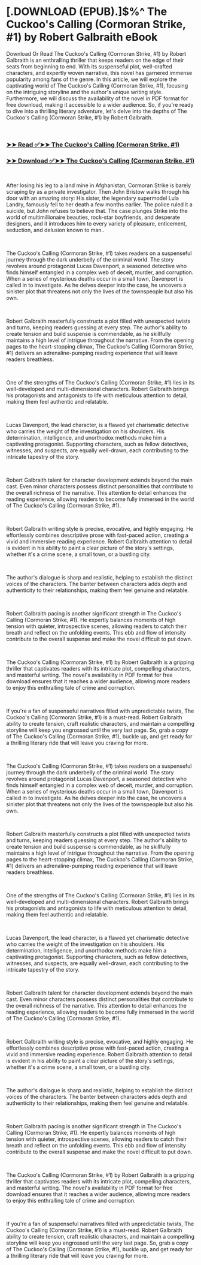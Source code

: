 # [.DOWNLOAD (EPUB).]$%^ The Cuckoo's Calling (Cormoran Strike, #1) by Robert Galbraith eBook

<p>Download Or Read The Cuckoo's Calling (Cormoran Strike, #1) by Robert Galbraith is an enthralling thriller that keeps readers on the edge of their seats from beginning to end. With its suspenseful plot, well-crafted characters, and expertly woven narrative, this novel has garnered immense popularity among fans of the genre. In this article, we will explore the captivating world of The Cuckoo's Calling (Cormoran Strike, #1), focusing on the intriguing storyline and the author's unique writing style. Furthermore, we will discuss the availability of the novel in PDF format for free download, making it accessible to a wider audience. So, if you're ready to dive into a thrilling literary adventure, let's delve into the depths of The Cuckoo's Calling (Cormoran Strike, #1) by Robert Galbraith.</p>
<p>&nbsp;</p>

### [➤➤ Read ✅➤➤ The Cuckoo's Calling (Cormoran Strike, #1)](https://realpdfbooksdrive.blogspot.com/id/16160797)

### [➤➤ Download ✅➤➤ The Cuckoo's Calling (Cormoran Strike, #1)](https://realpdfbooksdrive.blogspot.com/id/16160797)

<p>&nbsp;</p>
<p>After losing his leg to a land mine in Afghanistan, Cormoran Strike is barely scraping by as a private investigator. Then John Bristow walks through his door with an amazing story: His sister, the legendary supermodel Lula Landry, famously fell to her death a few months earlier. The police ruled it a suicide, but John refuses to believe that. The case plunges Strike into the world of multimillionaire beauties, rock-star boyfriends, and desperate designers, and it introduces him to every variety of pleasure, enticement, seduction, and delusion known to man..</p>
<p>&nbsp;</p>
<p>The Cuckoo's Calling (Cormoran Strike, #1) takes readers on a suspenseful journey through the dark underbelly of the criminal world. The story revolves around protagonist Lucas Davenport, a seasoned detective who finds himself entangled in a complex web of deceit, murder, and corruption. When a series of mysterious deaths occur in a small town, Davenport is called in to investigate. As he delves deeper into the case, he uncovers a sinister plot that threatens not only the lives of the townspeople but also his own.</p>
<p>&nbsp;</p>
<p>Robert Galbraith masterfully constructs a plot filled with unexpected twists and turns, keeping readers guessing at every step. The author's ability to create tension and build suspense is commendable, as he skillfully maintains a high level of intrigue throughout the narrative. From the opening pages to the heart-stopping climax, The Cuckoo's Calling (Cormoran Strike, #1) delivers an adrenaline-pumping reading experience that will leave readers breathless.</p>
<p>&nbsp;</p>
<p>One of the strengths of The Cuckoo's Calling (Cormoran Strike, #1) lies in its well-developed and multi-dimensional characters. Robert Galbraith brings his protagonists and antagonists to life with meticulous attention to detail, making them feel authentic and relatable.</p>
<p>&nbsp;</p>
<p>Lucas Davenport, the lead character, is a flawed yet charismatic detective who carries the weight of the investigation on his shoulders. His determination, intelligence, and unorthodox methods make him a captivating protagonist. Supporting characters, such as fellow detectives, witnesses, and suspects, are equally well-drawn, each contributing to the intricate tapestry of the story.</p>
<p>&nbsp;</p>
<p>Robert Galbraith talent for character development extends beyond the main cast. Even minor characters possess distinct personalities that contribute to the overall richness of the narrative. This attention to detail enhances the reading experience, allowing readers to become fully immersed in the world of The Cuckoo's Calling (Cormoran Strike, #1).</p>
<p>&nbsp;</p>
<p>Robert Galbraith writing style is precise, evocative, and highly engaging. He effortlessly combines descriptive prose with fast-paced action, creating a vivid and immersive reading experience. Robert Galbraith attention to detail is evident in his ability to paint a clear picture of the story's settings, whether it's a crime scene, a small town, or a bustling city.</p>
<p>&nbsp;</p>
<p>The author's dialogue is sharp and realistic, helping to establish the distinct voices of the characters. The banter between characters adds depth and authenticity to their relationships, making them feel genuine and relatable.</p>
<p>&nbsp;</p>
<p>Robert Galbraith pacing is another significant strength in The Cuckoo's Calling (Cormoran Strike, #1). He expertly balances moments of high tension with quieter, introspective scenes, allowing readers to catch their breath and reflect on the unfolding events. This ebb and flow of intensity contribute to the overall suspense and make the novel difficult to put down.</p>
<p>&nbsp;</p>
<p>The Cuckoo's Calling (Cormoran Strike, #1) by Robert Galbraith is a gripping thriller that captivates readers with its intricate plot, compelling characters, and masterful writing. The novel's availability in PDF format for free download ensures that it reaches a wider audience, allowing more readers to enjoy this enthralling tale of crime and corruption.</p>
<p>&nbsp;</p>
<p>If you're a fan of suspenseful narratives filled with unpredictable twists, The Cuckoo's Calling (Cormoran Strike, #1) is a must-read. Robert Galbraith ability to create tension, craft realistic characters, and maintain a compelling storyline will keep you engrossed until the very last page. So, grab a copy of The Cuckoo's Calling (Cormoran Strike, #1), buckle up, and get ready for a thrilling literary ride that will leave you craving for more.</p>
<p>&nbsp;</p>
<p>The Cuckoo's Calling (Cormoran Strike, #1) takes readers on a suspenseful journey through the dark underbelly of the criminal world. The story revolves around protagonist Lucas Davenport, a seasoned detective who finds himself entangled in a complex web of deceit, murder, and corruption. When a series of mysterious deaths occur in a small town, Davenport is called in to investigate. As he delves deeper into the case, he uncovers a sinister plot that threatens not only the lives of the townspeople but also his own.</p>
<p>&nbsp;</p>
<p>Robert Galbraith masterfully constructs a plot filled with unexpected twists and turns, keeping readers guessing at every step. The author's ability to create tension and build suspense is commendable, as he skillfully maintains a high level of intrigue throughout the narrative. From the opening pages to the heart-stopping climax, The Cuckoo's Calling (Cormoran Strike, #1) delivers an adrenaline-pumping reading experience that will leave readers breathless.</p>
<p>&nbsp;</p>
<p>One of the strengths of The Cuckoo's Calling (Cormoran Strike, #1) lies in its well-developed and multi-dimensional characters. Robert Galbraith brings his protagonists and antagonists to life with meticulous attention to detail, making them feel authentic and relatable.</p>
<p>&nbsp;</p>
<p>Lucas Davenport, the lead character, is a flawed yet charismatic detective who carries the weight of the investigation on his shoulders. His determination, intelligence, and unorthodox methods make him a captivating protagonist. Supporting characters, such as fellow detectives, witnesses, and suspects, are equally well-drawn, each contributing to the intricate tapestry of the story.</p>
<p>&nbsp;</p>
<p>Robert Galbraith talent for character development extends beyond the main cast. Even minor characters possess distinct personalities that contribute to the overall richness of the narrative. This attention to detail enhances the reading experience, allowing readers to become fully immersed in the world of The Cuckoo's Calling (Cormoran Strike, #1).</p>
<p>&nbsp;</p>
<p>Robert Galbraith writing style is precise, evocative, and highly engaging. He effortlessly combines descriptive prose with fast-paced action, creating a vivid and immersive reading experience. Robert Galbraith attention to detail is evident in his ability to paint a clear picture of the story's settings, whether it's a crime scene, a small town, or a bustling city.</p>
<p>&nbsp;</p>
<p>The author's dialogue is sharp and realistic, helping to establish the distinct voices of the characters. The banter between characters adds depth and authenticity to their relationships, making them feel genuine and relatable.</p>
<p>&nbsp;</p>
<p>Robert Galbraith pacing is another significant strength in The Cuckoo's Calling (Cormoran Strike, #1). He expertly balances moments of high tension with quieter, introspective scenes, allowing readers to catch their breath and reflect on the unfolding events. This ebb and flow of intensity contribute to the overall suspense and make the novel difficult to put down.</p>
<p>&nbsp;</p>
<p>The Cuckoo's Calling (Cormoran Strike, #1) by Robert Galbraith is a gripping thriller that captivates readers with its intricate plot, compelling characters, and masterful writing. The novel's availability in PDF format for free download ensures that it reaches a wider audience, allowing more readers to enjoy this enthralling tale of crime and corruption.</p>
<p>&nbsp;</p>
<p>If you're a fan of suspenseful narratives filled with unpredictable twists, The Cuckoo's Calling (Cormoran Strike, #1) is a must-read. Robert Galbraith ability to create tension, craft realistic characters, and maintain a compelling storyline will keep you engrossed until the very last page. So, grab a copy of The Cuckoo's Calling (Cormoran Strike, #1), buckle up, and get ready for a thrilling literary ride that will leave you craving for more.</p>
<p>&nbsp;</p>

